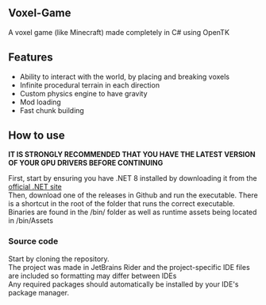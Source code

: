 Voxel-Game
---

A voxel game (like Minecraft) made completely in C# using OpenTK

Features
---

- Ability to interact with the world, by placing and breaking voxels
- Infinite procedural terrain in each direction
- Custom physics engine to have gravity
- Mod loading
- Fast chunk building

How to use
---

**IT IS STRONGLY RECOMMENDED THAT YOU HAVE THE LATEST VERSION OF YOUR GPU DRIVERS BEFORE CONTINUING**

First, start by ensuring you have .NET 8 installed by downloading it from the [official .NET site](https://dotnet.microsoft.com/en-us/download/dotnet/8.0)<br>
Then, download one of the releases in Github and run the executable. There is a shortcut in the root of the folder that runs the correct executable. Binaries are found in the /bin/ folder as well as runtime assets being located in /bin/Assets

### Source code
Start by cloning the repository.<br>
The project was made in JetBrains Rider and the project-specific IDE files are included so formatting may differ between IDEs<br>
Any required packages should automatically be installed by your IDE's package manager.

